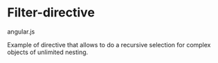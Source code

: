 # Filter-directive
angular.js

Example of directive that allows to do a recursive selection for complex objects of unlimited nesting.
